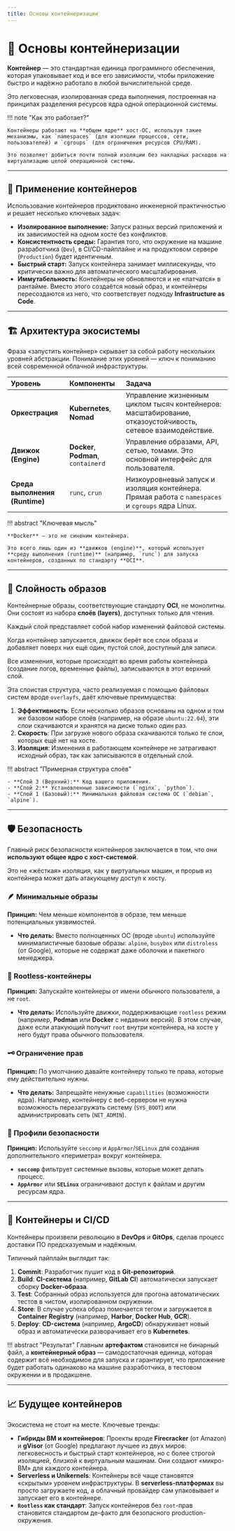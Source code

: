 ```yaml
---
title: Основы контейнеризации
---
```


# 🧱 Основы контейнеризации

**Контейнер** — это стандартная единица программного обеспечения, которая упаковывает код и все его зависимости, чтобы приложение быстро и надёжно работало в любой вычислительной среде.

Это легковесная, изолированная среда выполнения, построенная на принципах разделения ресурсов ядра одной операционной системы.

!!! note "Как это работает?"

    Контейнеры работают на **общем ядре** хост-ОС, используя такие механизмы, как `namespaces` (для изоляции процессов, сети, пользователей) и `cgroups` (для ограничения ресурсов CPU/RAM).

    Это позволяет добиться почти полной изоляции без накладных расходов на виртуализацию целой операционной системы.

---

## 🎯 Применение контейнеров

Использование контейнеров продиктовано инженерной практичностью и решает несколько ключевых задач:

*   **Изолированное выполнение:** Запуск разных версий приложений и их зависимостей на одном хосте без конфликтов.
*   **Консистентность среды:** Гарантия того, что окружение на машине разработчика (`Dev`), в CI/CD-пайплайне и на продуктовом сервере (`Production`) будет идентичным.
*   **Быстрый старт:** Запуск контейнера занимает миллисекунды, что критически важно для автоматического масштабирования.
*   **Иммутабельность:** Контейнеры не обновляются и не «патчатся» в рантайме. Вместо этого создаётся новый образ, и контейнеры пересоздаются из него, что соответствует подходу **Infrastructure as Code**.

---

## 🏗️ Архитектура экосистемы

Фраза «запустить контейнер» скрывает за собой работу нескольких уровней абстракции. Понимание этих уровней — ключ к пониманию всей современной облачной инфраструктуры.

| Уровень | Компоненты | Задача |
| :--- | :--- | :--- |
| **Оркестрация** | **Kubernetes**, **Nomad** | Управление жизненным циклом тысяч контейнеров: масштабирование, отказоустойчивость, сетевое взаимодействие. |
| **Движок (Engine)** | **Docker**, **Podman**, `containerd` | Управление образами, API, сетью, томами. Это основной интерфейс для пользователя. |
| **Среда выполнения (Runtime)** | `runc`, `crun` | Низкоуровневый запуск и изоляция контейнера. Прямая работа с `namespaces` и `cgroups` ядра Linux. |

!!! abstract "Ключевая мысль"

    **Docker** — это не синоним контейнера.

    Это всего лишь один из **движков (engine)**, который использует **среду выполнения (runtime)** (например, `runc`) для запуска контейнеров, созданных по стандарту **OCI**.

---

## 🔁 Слойность образов

Контейнерные образы, соответствующие стандарту **OCI**, не монолитны.
Они состоят из набора **слоёв (layers)**, доступных только для чтения.

Каждый слой представляет собой набор изменений файловой системы.

Когда контейнер запускается, движок берёт все слои образа и добавляет поверх них ещё один, пустой слой, доступный для записи.

Все изменения, которые происходят во время работы контейнера (создание логов, временные файлы), записываются в этот верхний слой.

Эта слоистая структура, часто реализуемая с помощью файловых систем вроде `overlayfs`, даёт ключевые преимущества:

1.  **Эффективность**: Если несколько образов основаны на одном и том же базовом наборе слоёв (например, на образе `ubuntu:22.04`), эти слои скачиваются и хранятся на диске только один раз.
2.  **Скорость**: При загрузке нового образа скачиваются только те слои, которых ещё нет на хосте.
3.  **Изоляция**: Изменения в работающем контейнере не затрагивают исходный образ, так как записываются в отдельный слой.

!!! abstract "Примерная структура слоёв"

    - **Слой 3 (Верхний):** Код вашего приложения.
    - **Слой 2:** Установленные зависимости (`nginx`, `python`).
    - **Слой 1 (Базовый):** Минимальная файловая система ОС (`debian`, `alpine`).

---

## 🛡️ Безопасность

Главный риск безопасности контейнеров заключается в том, что они **используют общее ядро с хост-системой**.

Это не «жёсткая» изоляция, как у виртуальных машин, и прорыв из контейнера может дать атакующему доступ к хосту.

### 🪶 Минимальные образы

**Принцип:** Чем меньше компонентов в образе, тем меньше потенциальных уязвимостей.

- **Что делать:** Вместо полноценных ОС (вроде `ubuntu`) используйте минималистичные базовые образы: `alpine`, `busybox` или `distroless` (от Google), которые не содержат даже оболочки и пакетного менеджера.

### 👤 Rootless-контейнеры

**Принцип:** Запускайте контейнеры от имени обычного пользователя, а не `root`.

- **Что делать:** Используйте движки, поддерживающие `rootless` режим (например, **Podman** или **Docker** с недавних версий). В этом случае, даже если атакующий получит `root` внутри контейнера, на хосте у него будут права обычного пользователя.

### 🗝️ Ограничение прав

**Принцип:** По умолчанию давайте контейнеру только те права, которые ему действительно нужны.

- **Что делать:** Запрещайте ненужные `capabilities` (возможности ядра). Например, контейнеру с веб-сервером не нужна возможность перезагружать систему (`SYS_BOOT`) или администрировать сеть (`NET_ADMIN`).

### 📜 Профили безопасности

**Принцип:** Используйте `seccomp` и `AppArmor`/`SELinux` для создания дополнительного «периметра» вокруг контейнера.

- **`seccomp`** фильтрует системные вызовы, которые может делать процесс.
- **`AppArmor`** или **`SELinux`** ограничивают доступ к файлам и другим ресурсам ядра.

---

## 🔄 Контейнеры и CI/CD

Контейнеры произвели революцию в **DevOps** и **GitOps**, сделав процесс доставки ПО предсказуемым и надёжным.

Типичный пайплайн выглядит так:

1.  **Commit**: Разработчик пушит код в **Git-репозиторий**.
2.  **Build**: **CI-система** (например, **GitLab CI**) автоматически запускает сборку **Docker-образа**.
3.  **Test**: Собранный образ используется для прогона автоматических тестов в чистом, изолированном окружении.
4.  **Store**: В случае успеха образ помечается тегом и загружается в **Container Registry** (например, **Harbor**, **Docker Hub**, **GCR**).
5.  **Deploy**: **CD-система** (например, **ArgoCD**) обнаруживает новый образ и автоматически разворачивает его в **Kubernetes**.

!!! abstract "Результат"
    Главным **артефактом** становится не бинарный файл, а **контейнерный образ** — самодостаточная единица, которая содержит всё необходимое для запуска и гарантирует, что приложение будет работать одинаково на машине разработчика, в тестовом окружении и в продакшене.

---

## 📈 Будущее контейнеров

Экосистема не стоит на месте. Ключевые тренды:

- **Гибриды ВМ и контейнеров**: Проекты вроде **Firecracker** (от Amazon) и **gVisor** (от Google) предлагают лучшее из двух миров: легковесность и быстрый старт контейнеров, но с более строгой изоляцией, близкой к виртуальным машинам. Они создают «микро-ВМ» для каждого контейнера.
- **Serverless и Unikernels**: Контейнеры всё чаще становятся «скрытым» уровнем инфраструктуры. В **serverless-платформах** вы просто загружаете код, а облачный провайдер сам упаковывает и запускает его в контейнере.
- **`Rootless` как стандарт**: Запуск контейнеров без `root`-прав становится стандартом де-факто для безопасного production-окружения.